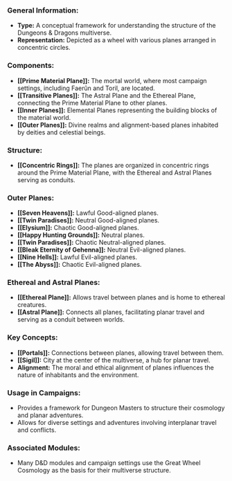 ### General Information:

- **Type:** A conceptual framework for understanding the structure of the Dungeons & Dragons multiverse.
- **Representation:** Depicted as a wheel with various planes arranged in concentric circles.

### Components:

- **[[Prime Material Plane]]:** The mortal world, where most campaign settings, including Faerûn and Toril, are located.
- **[[Transitive Planes]]:** The Astral Plane and the Ethereal Plane, connecting the Prime Material Plane to other planes.
- **[[Inner Planes]]:** Elemental Planes representing the building blocks of the material world.
- **[[Outer Planes]]:** Divine realms and alignment-based planes inhabited by deities and celestial beings.

### Structure:

- **[[Concentric Rings]]:** The planes are organized in concentric rings around the Prime Material Plane, with the Ethereal and Astral Planes serving as conduits.

### Outer Planes:

- **[[Seven Heavens]]:** Lawful Good-aligned planes.
- **[[Twin Paradises]]:** Neutral Good-aligned planes.
- **[[Elysium]]:** Chaotic Good-aligned planes.
- **[[Happy Hunting Grounds]]:** Neutral planes.
- **[[Twin Paradises]]:** Chaotic Neutral-aligned planes.
- **[[Bleak Eternity of Gehenna]]:** Neutral Evil-aligned planes.
- **[[Nine Hells]]:** Lawful Evil-aligned planes.
- **[[The Abyss]]:** Chaotic Evil-aligned planes.

### Ethereal and Astral Planes:

- **[[Ethereal Plane]]:** Allows travel between planes and is home to ethereal creatures.
- **[[Astral Plane]]:** Connects all planes, facilitating planar travel and serving as a conduit between worlds.

### Key Concepts:

- **[[Portals]]:** Connections between planes, allowing travel between them.
- **[[Sigil]]:** City at the center of the multiverse, a hub for planar travel.
- **Alignment:** The moral and ethical alignment of planes influences the nature of inhabitants and the environment.

### Usage in Campaigns:

- Provides a framework for Dungeon Masters to structure their cosmology and planar adventures.
- Allows for diverse settings and adventures involving interplanar travel and conflicts.

### Associated Modules:

- Many D&D modules and campaign settings use the Great Wheel Cosmology as the basis for their multiverse structure.